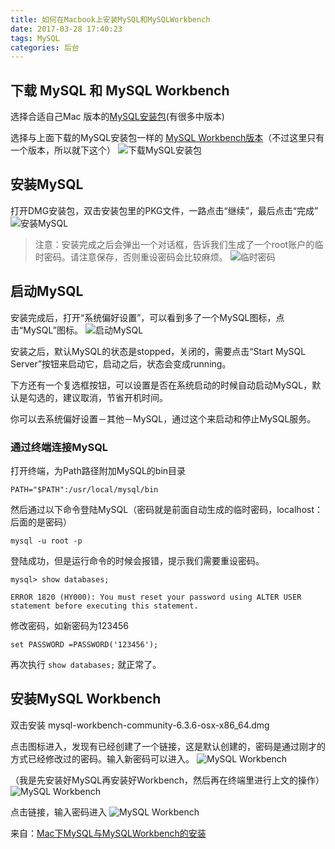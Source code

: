 ```yaml
---
title: 如何在Macbook上安装MySQL和MySQLWorkbench
date: 2017-03-28 17:40:23
tags: MySQL
categories: 后台
---
```

## 下载 MySQL 和 MySQL Workbench
选择合适自己Mac 版本的[MySQL安装包](http://dev.mysql.com/downloads/mysql/)(有很多中版本)

选择与上面下载的MySQL安装包一样的 [MySQL Workbench版本](http://dev.mysql.com/downloads/workbench/)（不过这里只有一个版本，所以就下这个）
![下载MySQL安装包](http://blogpic.at15cm.com/mysql-download.png)

## 安装MySQL
打开DMG安装包，双击安装包里的PKG文件，一路点击“继续”，最后点击“完成”
![安装MySQL](http://blogpic.at15cm.com/mysql-install.png)

>注意：安装完成之后会弹出一个对话框，告诉我们生成了一个root账户的临时密码。请注意保存，否则重设密码会比较麻烦。
![临时密码](http://blogpic.at15cm.com/mysql-password.png)

## 启动MySQL
安装完成后，打开“系统偏好设置”，可以看到多了一个MySQL图标，点击“MySQL”图标。
![启动MySQL](http://blogpic.at15cm.com/mysql-run.png)

安装之后，默认MySQL的状态是stopped，关闭的，需要点击“Start MySQL Server”按钮来启动它，启动之后，状态会变成running。

下方还有一个复选框按钮，可以设置是否在系统启动的时候自动启动MySQL，默认是勾选的，建议取消，节省开机时间。

你可以去系统偏好设置－其他－MySQL，通过这个来启动和停止MySQL服务。

### 通过终端连接MySQL
打开终端，为Path路径附加MySQL的bin目录
```
PATH="$PATH":/usr/local/mysql/bin
```

然后通过以下命令登陆MySQL（密码就是前面自动生成的临时密码，localhost：后面的是密码）
```
mysql -u root -p
```

登陆成功，但是运行命令的时候会报错，提示我们需要重设密码。
```
mysql> show databases;
```
```
ERROR 1820 (HY000): You must reset your password using ALTER USER statement before executing this statement.
```

修改密码，如新密码为123456
```
set PASSWORD =PASSWORD('123456');
```

再次执行 `show databases;` 就正常了。

## 安装MySQL Workbench
双击安装 mysql-workbench-community-6.3.6-osx-x86_64.dmg

点击图标进入，发现有已经创建了一个链接，这是默认创建的，密码是通过刚才的方式已经修改过的密码。输入新密码可以进入。
![MySQL Workbench](http://blogpic.at15cm.com/mysql-wb1.png)

（我是先安装好MySQL再安装好Workbench，然后再在终端里进行上文的操作）
![MySQL Workbench](http://blogpic.at15cm.com/mysql-wb2.png)

点击链接，输入密码进入
![MySQL Workbench](http://blogpic.at15cm.com/mysql-wb3.png)

来自：[Mac下MySQL与MySQLWorkbench的安装](http://www.cnblogs.com/libiyangblog/p/5186904.html)